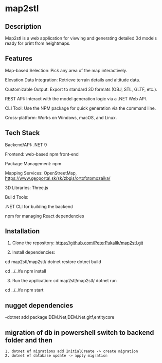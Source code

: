 # map2stl


## Description
Map2stl is a web application for viewing and generating detailed 3d models ready for print from heightmaps.

## Features
Map-based Selection: Pick any area of the map interactively.

Elevation Data Integration: Retrieve terrain details and altitude data.

Customizable Output: Export to standard 3D formats (OBJ, STL, GLTF, etc.).

REST API: Interact with the model generation logic via a .NET Web API.

CLI Tool: Use the NPM package for quick generation via the command line.

Cross-platform: Works on Windows, macOS, and Linux.

## Tech Stack
Backend/API: .NET 9

Frontend: web-based npm front-end

Package Management: npm

Mapping Services: OpenStreetMap, https://www.geoportal.sk/sk/zbgis/ortofotomozaika/

3D Libraries: Three.js 

Build Tools:

.NET CLI for building the backend

npm for managing React dependencies

## Installation
1. Clone the repository:
https://github.com/PeterPukalik/map2stl.git

2. Install dependencies:

cd map2stl/map2stl/
	dotnet restore
	dotnet build

cd ../../fe
	npm install

3. Run the application:
cd map2stl/map2stl/
	dotnet run

cd ../../fe
	npm start

## nugget dependencies

-dotnet add package DEM.Net,DEM.Net.gltf,entitycore

## migration of db in powershell switch to backend folder and then
	1. dotnet ef migrations add InitialCreate -> create migration
	2. dotnet ef database update -> apply migration

